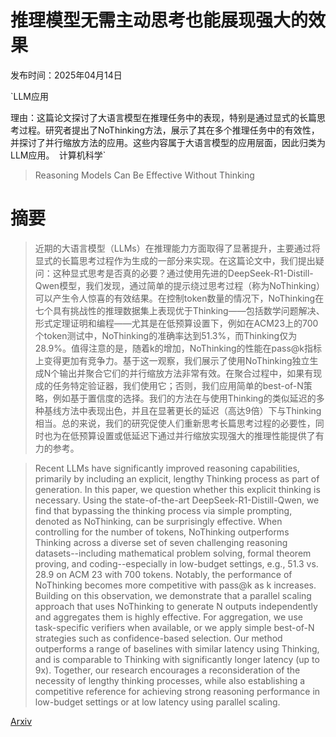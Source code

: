 # 推理模型无需主动思考也能展现强大的效果

发布时间：2025年04月14日

`LLM应用

理由：这篇论文探讨了大语言模型在推理任务中的表现，特别是通过显式的长篇思考过程。研究者提出了NoThinking方法，展示了其在多个推理任务中的有效性，并探讨了并行缩放方法的应用。这些内容属于大语言模型的应用层面，因此归类为LLM应用。` `计算机科学`

> Reasoning Models Can Be Effective Without Thinking

# 摘要

> 近期的大语言模型（LLMs）在推理能力方面取得了显著提升，主要通过将显式的长篇思考过程作为生成的一部分来实现。在这篇论文中，我们提出疑问：这种显式思考是否真的必要？通过使用先进的DeepSeek-R1-Distill-Qwen模型，我们发现，通过简单的提示绕过思考过程（称为NoThinking）可以产生令人惊喜的有效结果。在控制token数量的情况下，NoThinking在七个具有挑战性的推理数据集上表现优于Thinking——包括数学问题解决、形式定理证明和编程——尤其是在低预算设置下，例如在ACM23上的700个token测试中，NoThinking的准确率达到51.3%，而Thinking仅为28.9%。值得注意的是，随着k的增加，NoThinking的性能在pass@k指标上变得更加有竞争力。基于这一观察，我们展示了使用NoThinking独立生成N个输出并聚合它们的并行缩放方法非常有效。在聚合过程中，如果有现成的任务特定验证器，我们使用它；否则，我们应用简单的best-of-N策略，例如基于置信度的选择。我们的方法在与使用Thinking的类似延迟的多种基线方法中表现出色，并且在显著更长的延迟（高达9倍）下与Thinking相当。总的来说，我们的研究促使人们重新思考长篇思考过程的必要性，同时也为在低预算设置或低延迟下通过并行缩放实现强大的推理性能提供了有力的参考。

> Recent LLMs have significantly improved reasoning capabilities, primarily by including an explicit, lengthy Thinking process as part of generation. In this paper, we question whether this explicit thinking is necessary. Using the state-of-the-art DeepSeek-R1-Distill-Qwen, we find that bypassing the thinking process via simple prompting, denoted as NoThinking, can be surprisingly effective. When controlling for the number of tokens, NoThinking outperforms Thinking across a diverse set of seven challenging reasoning datasets--including mathematical problem solving, formal theorem proving, and coding--especially in low-budget settings, e.g., 51.3 vs. 28.9 on ACM 23 with 700 tokens. Notably, the performance of NoThinking becomes more competitive with pass@k as k increases. Building on this observation, we demonstrate that a parallel scaling approach that uses NoThinking to generate N outputs independently and aggregates them is highly effective. For aggregation, we use task-specific verifiers when available, or we apply simple best-of-N strategies such as confidence-based selection. Our method outperforms a range of baselines with similar latency using Thinking, and is comparable to Thinking with significantly longer latency (up to 9x). Together, our research encourages a reconsideration of the necessity of lengthy thinking processes, while also establishing a competitive reference for achieving strong reasoning performance in low-budget settings or at low latency using parallel scaling.

[Arxiv](https://arxiv.org/abs/2504.09858)